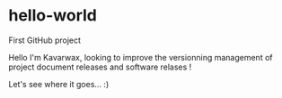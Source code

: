 # hello-world
First GitHub project

Hello I'm Kavarwax, looking to improve the versionning management of project document releases and software relases !

Let's see where it goes...  :)
